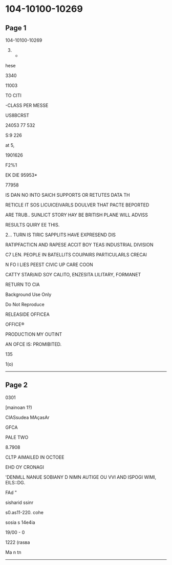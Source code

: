 # 104-10100-10269

## Page 1

104-10100-10269

03. -

hese

3340

11003

TO CITI

-CLASS PER MESSE

US8BCRST

24053 77 532

S:9 226

at 5,

1901626

F2%1

EK DIE 95953*

77958

IS DAN NO INTO SAICH SUPPORTS OR RETUTES DATA TH

RETICLE IT SOS LICUICEIVARLS DOULVER THAT PACTE BEPORTED

ARE TRUB.. SUNLICT STORY HAY BE BRITISH PLANE WILL ADVISS

RESULTS QUIRY EE THIS.

2... TURN IS TIRIC SAPPLITS HAVE EXPRESEND DIS

RATIPFACTICN AND RAPESE ACCIT BOY TEAS INDUSTRIAL DIVISION

C7 LEN. PEOPLE IN BATELLITS COUPAIRS PARTICULARLS CRECAl

N FO I LIES PEEST CIVIC UP CARE COON

CATTY STAR/AID SOY CALITO, ENZESITA LILITARY, FORMANET

RETURN TO CIA

Background Use Only

Do Not Reproduce

RELEASIDE OFFICEA

OFFICE®

PRODUCTION MY OUTINT

AN OFCE IS: PROMIBITED.

135

1(o)

---

## Page 2

0301

[mainoan 1?)

CIASsudea MAçasAr

GFCA

PALE TWO

8.7908

CLTP AIMAILED IN OCTOEE

EHD OY CRONAGI

'DENMLL NANUE SOBIANY D NIMN AUTIGE OU VVI AND ISPOGI WIMI, EILS::DG.

FAd "

sisharid ssinr

s0.as11-220. cohe

sosia s 14e4ia

19/00 - 0

1222 (rasва

Ma n tn

---

